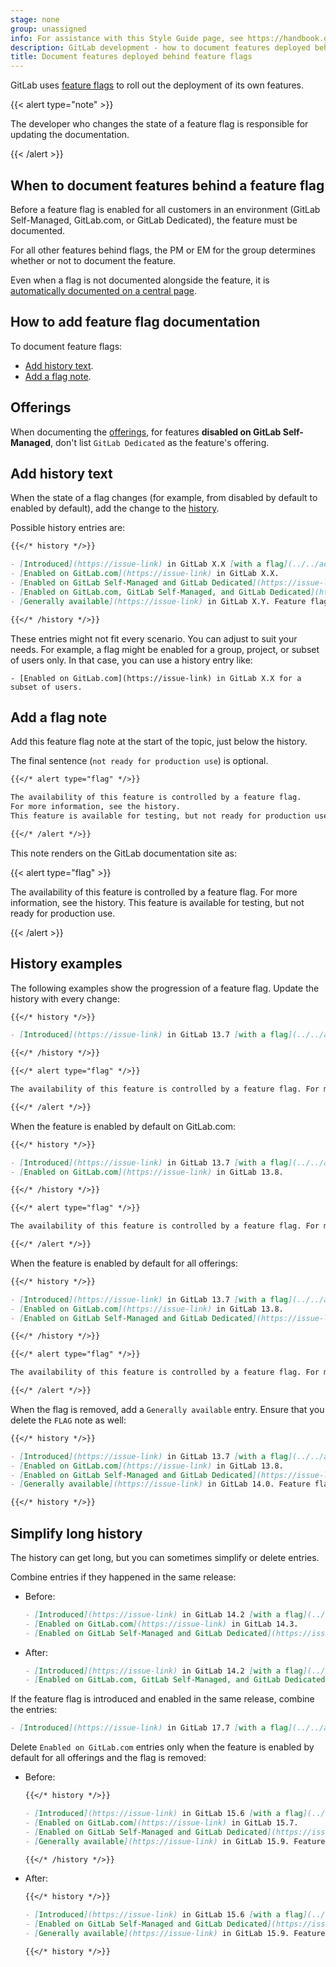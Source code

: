 ```yaml
---
stage: none
group: unassigned
info: For assistance with this Style Guide page, see https://handbook.gitlab.com/handbook/product/ux/technical-writing/#assignments-to-other-projects-and-subjects.
description: GitLab development - how to document features deployed behind feature flags
title: Document features deployed behind feature flags
---
```


GitLab uses [feature flags](../feature_flags/_index.md) to roll
out the deployment of its own features.

{{< alert type="note" >}}

The developer who changes the state of a feature flag is responsible for
updating the documentation.

{{< /alert >}}

## When to document features behind a feature flag

Before a feature flag is enabled for all customers in an environment (GitLab Self-Managed, GitLab.com, or GitLab Dedicated),
the feature must be documented.

For all other features behind flags, the PM or EM for the group determines whether or not
to document the feature.

Even when a flag is not documented alongside the feature, it is
[automatically documented on a central page](../../user/feature_flags.md).

## How to add feature flag documentation

To document feature flags:

- [Add history text](#add-history-text).
- [Add a flag note](#add-a-flag-note).

## Offerings

When documenting the [offerings](styleguide/availability_details.md#offering), for features
**disabled on GitLab Self-Managed**, don't list `GitLab Dedicated` as the feature's offering.

## Add history text

When the state of a flag changes (for example, from disabled by default to enabled by default), add the change to the
[history](styleguide/availability_details.md#history).

Possible history entries are:

```markdown
{{</* history */>}}

- [Introduced](https://issue-link) in GitLab X.X [with a flag](../../administration/feature_flags.md) named `flag_name`. Disabled by default.
- [Enabled on GitLab.com](https://issue-link) in GitLab X.X.
- [Enabled on GitLab Self-Managed and GitLab Dedicated](https://issue-link) in GitLab X.X.
- [Enabled on GitLab.com, GitLab Self-Managed, and GitLab Dedicated](https://issue-link) in GitLab X.X.
- [Generally available](https://issue-link) in GitLab X.Y. Feature flag `flag_name` removed.

{{</* /history */>}}
```

These entries might not fit every scenario. You can adjust to suit your needs.
For example, a flag might be enabled for a group, project, or subset of users only.
In that case, you can use a history entry like:

`- [Enabled on GitLab.com](https://issue-link) in GitLab X.X for a subset of users.`

## Add a flag note

Add this feature flag note at the start of the topic, just below the history.

The final sentence (`not ready for production use`) is optional.

```markdown
{{</* alert type="flag" */>}}

The availability of this feature is controlled by a feature flag.
For more information, see the history.
This feature is available for testing, but not ready for production use.

{{</* /alert */>}}
```

This note renders on the GitLab documentation site as:

{{< alert type="flag" >}}

The availability of this feature is controlled by a feature flag.
For more information, see the history.
This feature is available for testing, but not ready for production use.

{{< /alert >}}

## History examples

The following examples show the progression of a feature flag. Update the history with every change:

```markdown
{{</* history */>}}

- [Introduced](https://issue-link) in GitLab 13.7 [with a flag](../../administration/feature_flags.md) named `forti_token_cloud`. Disabled by default.

{{</* /history */>}}

{{</* alert type="flag" */>}}

The availability of this feature is controlled by a feature flag. For more information, see the history.

{{</* /alert */>}}
```

When the feature is enabled by default on GitLab.com:

```markdown
{{</* history */>}}

- [Introduced](https://issue-link) in GitLab 13.7 [with a flag](../../administration/feature_flags.md) named `forti_token_cloud`. Disabled by default.
- [Enabled on GitLab.com](https://issue-link) in GitLab 13.8.

{{</* /history */>}}

{{</* alert type="flag" */>}}

The availability of this feature is controlled by a feature flag. For more information, see the history.

{{</* /alert */>}}
```

When the feature is enabled by default for all offerings:

```markdown
{{</* history */>}}

- [Introduced](https://issue-link) in GitLab 13.7 [with a flag](../../administration/feature_flags.md) named `forti_token_cloud`. Disabled by default.
- [Enabled on GitLab.com](https://issue-link) in GitLab 13.8.
- [Enabled on GitLab Self-Managed and GitLab Dedicated](https://issue-link) in GitLab 13.9.

{{</* /history */>}}

{{</* alert type="flag" */>}}

The availability of this feature is controlled by a feature flag. For more information, see the history.

{{</* /alert */>}}
```

When the flag is removed, add a `Generally available` entry. Ensure that you delete the `FLAG` note as well:

```markdown
{{</* history */>}}

- [Introduced](https://issue-link) in GitLab 13.7 [with a flag](../../administration/feature_flags.md) named `forti_token_cloud`. Disabled by default.
- [Enabled on GitLab.com](https://issue-link) in GitLab 13.8.
- [Enabled on GitLab Self-Managed and GitLab Dedicated](https://issue-link) in GitLab 13.9.
- [Generally available](https://issue-link) in GitLab 14.0. Feature flag `forti_token_cloud` removed.

{{</* history */>}}
```

## Simplify long history

The history can get long, but you can sometimes simplify or delete entries.

Combine entries if they happened in the same release:

- Before:

  ```markdown
  - [Introduced](https://issue-link) in GitLab 14.2 [with a flag](../../administration/feature_flags.md) named `ci_include_rules`. Disabled by default.
  - [Enabled on GitLab.com](https://issue-link) in GitLab 14.3.
  - [Enabled on GitLab Self-Managed and GitLab Dedicated](https://issue-link) in GitLab 14.3.
  ```

- After:

  ```markdown
  - [Introduced](https://issue-link) in GitLab 14.2 [with a flag](../../administration/feature_flags.md) named `ci_include_rules`. Disabled by default.
  - [Enabled on GitLab.com, GitLab Self-Managed, and GitLab Dedicated](https://issue-link) in GitLab 14.3.
  ```

If the feature flag is introduced and enabled in the same release, combine the entries:

```markdown
- [Introduced](https://issue-link) in GitLab 17.7 [with a flag](../../administration/feature_flags.md) named `forti_token_cloud`. Enabled by default.
```

Delete `Enabled on GitLab.com` entries only when the feature is enabled by default for all offerings and the flag is removed:

- Before:

  ```markdown
  {{</* history */>}}

  - [Introduced](https://issue-link) in GitLab 15.6 [with a flag](../../administration/feature_flags.md) named `ci_hooks_pre_get_sources_script`. Disabled by default.
  - [Enabled on GitLab.com](https://issue-link) in GitLab 15.7.
  - [Enabled on GitLab Self-Managed and GitLab Dedicated](https://issue-link) in GitLab 15.8.
  - [Generally available](https://issue-link) in GitLab 15.9. Feature flag `ci_hooks_pre_get_sources_script` removed.

  {{</* /history */>}}
  ```

- After:

  ```markdown
  {{</* history */>}}

  - [Introduced](https://issue-link) in GitLab 15.6 [with a flag](../../administration/feature_flags.md) named `ci_hooks_pre_get_sources_script`. Disabled by default.
  - [Enabled on GitLab Self-Managed and GitLab Dedicated](https://issue-link) in GitLab 15.8.
  - [Generally available](https://issue-link) in GitLab 15.9. Feature flag `ci_hooks_pre_get_sources_script` removed.

  {{</* history */>}}
  ```
